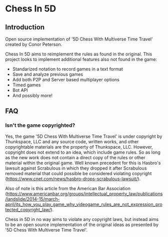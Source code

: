 # Chess In 5D

## Introduction

Open source implementation of '5D Chess With Multiverse Time Travel' created by Conor Peterson.

Chess In 5D aims to reimplement the rules as found in the original. 
This project looks to implement additional features also not found in the game:
 - Standarized notation to record games in a text format
 - Save and analyze previous games
 - Add both P2P and Server based multiplayer options
 - Timed games
 - Bot API
 - And possibly more!

## FAQ

### Isn't the game copyrighted?

Yes, the game '5D Chess With Multiverse Time Travel' is under copyright by Thunkspace, LLC and any source code, written works, and other copyrightable materials are the property of Thunkspace, LLC. However, copyright does not extend to an idea, which include game rules. So as long as the new work does not contain a direct copy of the rules or other material within the original game. Well known precedent for this is Hasbro's lawsuit against Scrabulous in which they dropped it after Scrabulous removed material that could possible be considered violating copyright (https://www.cnet.com/news/hasbro-drops-scrabulous-lawsuit/).

Also of note is this article from the American Bar Association (https://www.americanbar.org/groups/intellectual_property_law/publications/landslide/2014-15/march-april/its_how_you_play_game_why_videogame_rules_are_not_expression_protected_copyright_law/).

Chess in 5D in no way aims to violate any copyright laws, but instead aims to be an open source implementation of the original ideas as presented by '5D Chess With Multiverse Time Travel'.

